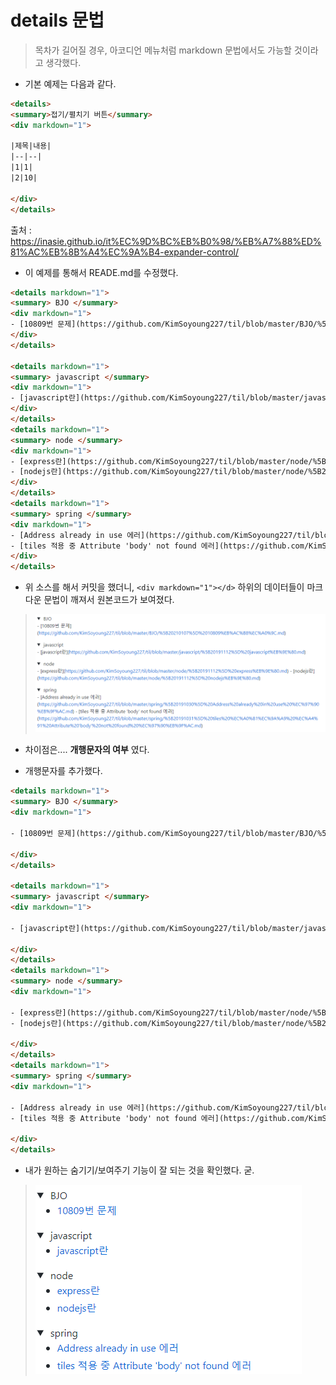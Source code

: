 # details 문법

> 목차가 길어질 경우, 아코디언 메뉴처럼 markdown 문법에서도 가능할 것이라고 생각했다.
-  기본 예제는 다음과 같다.
```html
<details>
<summary>접기/펼치기 버튼</summary>
<div markdown="1">

|제목|내용|
|--|--|
|1|1|
|2|10|

</div>
</details>
```
출처 : <https://inasie.github.io/it%EC%9D%BC%EB%B0%98/%EB%A7%88%ED%81%AC%EB%8B%A4%EC%9A%B4-expander-control/>

- 이 예제를 통해서 READE.md를 수정했다.
```html
<details markdown="1">
<summary> BJO </summary>
<div markdown="1">
- [10809번 문제](https://github.com/KimSoyoung227/til/blob/master/BJO/%5B20210107%5D%2010809%EB%AC%B8%EC%A0%9C.md)
</div>
</details>

<details markdown="1">
<summary> javascript </summary>
<div markdown="1">
- [javascript란](https://github.com/KimSoyoung227/til/blob/master/javascript/%5B20191112%5D%20javascript%EB%9E%80.md)
</div>
</details>
<details markdown="1">
<summary> node </summary>
<div markdown="1">
- [express란](https://github.com/KimSoyoung227/til/blob/master/node/%5B20191112%5D%20express%EB%9E%80.md)
- [nodejs란](https://github.com/KimSoyoung227/til/blob/master/node/%5B20191112%5D%20nodejs%EB%9E%80.md)
</div> 
</details>
<details markdown="1">
<summary> spring </summary>
<div markdown="1">
- [Address already in use 에러](https://github.com/KimSoyoung227/til/blob/master/spring/%5B20191030%5D%20Address%20already%20in%20use%20%EC%97%90%EB%9F%AC.md)
- [tiles 적용 중 Attribute 'body' not found 에러](https://github.com/KimSoyoung227/til/blob/master/spring/%5B20191031%5D%20tiles%20%EC%A0%81%EC%9A%A9%20%EC%A4%91%20Attribute%20'body'%20not%20found%20%EC%97%90%EB%9F%AC.md)
</div>      
</details>
```

- 위 소스를 해서 커밋을 했더니, ```<div markdown="1"></d>``` 하위의 데이터들이 마크다운 문법이 깨져서 원본코드가 보여졌다.

> <img src="./[20210108] details_error.PNG">

- 차이점은.... **개행문자의 여부** 였다.

- 개행문자를 추가했다.
```html
<details markdown="1">
<summary> BJO </summary>
<div markdown="1">

- [10809번 문제](https://github.com/KimSoyoung227/til/blob/master/BJO/%5B20210107%5D%2010809%EB%AC%B8%EC%A0%9C.md)

</div>
</details>

<details markdown="1">
<summary> javascript </summary>
<div markdown="1">

- [javascript란](https://github.com/KimSoyoung227/til/blob/master/javascript/%5B20191112%5D%20javascript%EB%9E%80.md)

</div>
</details>
<details markdown="1">
<summary> node </summary>
<div markdown="1">

- [express란](https://github.com/KimSoyoung227/til/blob/master/node/%5B20191112%5D%20express%EB%9E%80.md)
- [nodejs란](https://github.com/KimSoyoung227/til/blob/master/node/%5B20191112%5D%20nodejs%EB%9E%80.md)

</div> 
</details>
<details markdown="1">
<summary> spring </summary>
<div markdown="1">

- [Address already in use 에러](https://github.com/KimSoyoung227/til/blob/master/spring/%5B20191030%5D%20Address%20already%20in%20use%20%EC%97%90%EB%9F%AC.md)
- [tiles 적용 중 Attribute 'body' not found 에러](https://github.com/KimSoyoung227/til/blob/master/spring/%5B20191031%5D%20tiles%20%EC%A0%81%EC%9A%A9%20%EC%A4%91%20Attribute%20'body'%20not%20found%20%EC%97%90%EB%9F%AC.md)

</div>      
</details>
```

- 내가 원하는 숨기기/보여주기 기능이 잘 되는 것을 확인했다. 굳.
> <img src="./[20210108] details_result.png">
